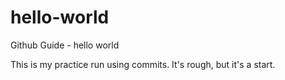 # hello-world
Github Guide - hello world

This is my practice run using commits. It's rough, but it's a start.
